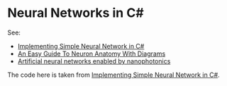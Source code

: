 # Neural Networks in C#

See: 
- [Implementing Simple Neural Network in C#](https://rubikscode.net/2022/07/04/implementing-simple-neural-network-in-c/)
- [An Easy Guide To Neuron Anatomy With Diagrams](https://www.simplypsychology.org/neuron.html)
- [Artificial neural networks enabled by nanophotonics](https://www.nature.com/articles/s41377-019-0151-0)

The code here is taken from [Implementing Simple Neural Network in C#](https://rubikscode.net/2022/07/04/implementing-simple-neural-network-in-c/).
